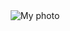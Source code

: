 <div style="text-align: center;">
  <img src="https://github.com/drshahizan/learn-github/blob/main/exercise/Lizawati/images/Gambar%20Liza.jpg" alt="My photo" style="max-width: 50%; height: auto;">
</div>
